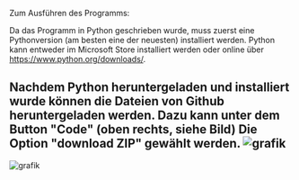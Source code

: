Zum Ausführen des Programms:

Da das Programm in Python geschrieben wurde, muss zuerst eine Pythonversion (am besten eine der neuesten) installiert werden.
Python kann entweder im Microsoft Store installiert werden oder online über https://www.python.org/downloads/.

Nachdem Python heruntergeladen und installiert wurde können die Dateien von Github heruntergeladen werden.
Dazu kann unter dem Button "Code" (oben rechts, siehe Bild) Die Option "download ZIP" gewählt werden.
![grafik](https://github.com/Moppi1/3D_demo/assets/150188517/dbb51c8c-3c0c-44b5-ab87-4717f780275d)
---
![grafik](https://github.com/Moppi1/3D_demo/assets/150188517/e9dce9b8-7a07-4315-beb0-88caba47dade)
